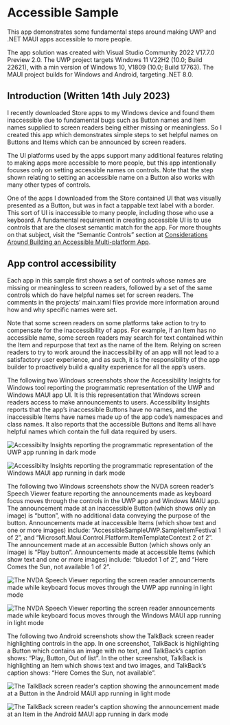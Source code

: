 # Accessible Sample

This app demonstrates some fundamental steps around making UWP and .NET MAUI apps accessible to more people.

The app solution was created with Visual Studio Community 2022 V17.7.0 Preview 2.0. The UWP project targets Windows 11 V22H2 (10.0; Build 22621), with a min version of Windows 10, V1809 (10.0; Build 17763). The MAUI project builds for Windows and Android, targeting .NET 8.0.

## Introduction (Written 14th July 2023)

I recently downloaded Store apps to my Windows device and found them inaccessible due to fundamental bugs such as Button names and Item names supplied to screen readers being either missing or meaningless. So I created this app which demonstrates simple steps to set helpful names on Buttons and Items which can be announced by screen readers. 

The UI platforms used by the apps support many additional features relating to making apps more accessible to more people, but this app intentionally focuses only on setting accessible names on controls. Note that the step shown relating to setting an accessible name on a Button also works with many other types of controls.

One of the apps I downloaded from the Store contained UI that was visually presented as a Button, but was in fact a tappable text label with a border. This sort of UI is inaccessible to many people, including those who use a keyboard. A fundamental requirement in creating accessible UI is to use controls that are the closest semantic match for the app. For more thoughts on that subject, visit the “Semantic Controls” section at [Considerations Around Building an Accessible Multi-platform App](https://www.linkedin.com/pulse/considerations-around-building-accessible-app-guy-barker).

## App control accessibility

Each app in this sample first shows a set of controls whose names are missing or meaningless to screen readers, followed by a set of the same controls which do have helpful names set for screen readers. The comments in the projects’ main.xaml files provide more information around how and why specific names were set. 

Note that some screen readers on some platforms take action to try to compensate for the inaccessibility of apps. For example, if an Item has no accessible name, some screen readers may search for text contained within the Item and repurpose that text as the name of the Item. Relying on screen readers to try to work around the inaccessibility of an app will not lead to a satisfactory user experience, and as such, it is the responsibility of the app builder to proactively build a quality experience for all the app’s users.

The following two Windows screenshots show the Accessibility Insights for Windows tool reporting the programmatic representation of the UWP and Windows MAUI app UI. It is this representation that Windows screen readers access to make announcements to users. Accessibility Insights reports that the app’s inaccessible Buttons have no names, and the inaccessible Items have names made up of the app code’s namespaces and class names. It also reports that the accessible Buttons and Items all have helpful names which contain the full data required by users. 

![Accessibilty Insights reporting the programmatic representation of the UWP app running in dark mode](/Screenshots/SampleAppUWP_A11yInsights.png)

![Accessibilty Insights reporting the programmatic representation of the Windows MAUI app running in dark mode](/Screenshots/SampleAppMAUI_A11yInsights.png)

The following two Windows screenshots show the NVDA screen reader’s Speech Viewer feature reporting the announcements made as keyboard focus moves through the controls in the UWP app and Windows MAIU app. The announcement made at an inaccessible Button (which shows only an image) is “button”, with no additional data conveying the purpose of the button. Announcements made at inaccessible Items (which show text and one or more images) include: “AccessibleSampleUWP.SampleItemFestival 1 of 2”, and “Microsoft.Maui.Control.Platform.ItemTemplateContext 2 of 2”. The announcement made at an accessible Button (which shows only an image) is “Play button”. Announcements made at accessible Items (which show text and one or more images) include: “bluedot 1 of 2”, and “Here Comes the Sun, not available 1 of 2”.

![The NVDA Speech Viewer reporting the screen reader announcements made while keyboard focus moves through the UWP app running in light mode](/Screenshots/SampleAppUWP_NVDA.png)

![The NVDA Speech Viewer reporting the screen reader announcements made while keyboard focus moves through the Windows MAUI app running in light mode](/Screenshots/SampleAppMAUI_NVDA.png)

The following two Android screenshots show the TalkBack screen reader highlighting controls in the app. In one screenshot, TalkBack is highlighting a Button which contains an image with no text, and TalkBack’s caption shows: “Play, Button, Out of list”. In the other screenshot, TalkBack is highlighting an Item which shows text and two images, and TalkBack’s caption shows: “Here Comes the Sun, not available”.

![The TalkBack screen reader's caption showing the announcement made at a Button in the Android MAUI app running in light mode](/Screenshots/SampleAppAndroid_TalkBack_Light.jpg)

![The TalkBack screen reader's caption showing the announcement made at an Item in the Android MAUI app running in dark  mode](/Screenshots/SampleAppAndroid_TalkBack_Dark.jpg)
